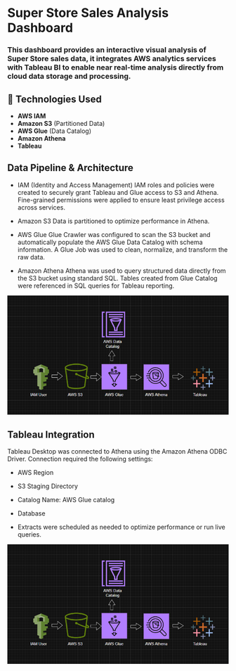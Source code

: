 #  Super Store Sales Analysis Dashboard
### This dashboard provides an interactive visual analysis of Super Store sales data, it integrates AWS analytics services with Tableau BI to enable near real-time analysis directly from cloud data storage and processing.

## 🔧 Technologies Used
- **AWS IAM**
- **Amazon S3** (Partitioned Data)
- **AWS Glue** (Data Catalog)
- **Amazon Athena**
- **Tableau**
##  Data Pipeline & Architecture
- IAM (Identity and Access Management) 
  IAM roles and policies were created to securely grant Tableau and Glue access to S3 and Athena. Fine-grained permissions were applied to ensure least privilege access across services.

- Amazon S3
  Data is partitioned to optimize performance in Athena.

- AWS Glue
 Glue Crawler was configured to scan the S3 bucket and automatically populate the AWS Glue Data Catalog with schema information.
 A Glue Job was used to clean, normalize, and transform the raw data.


- Amazon Athena
Athena was used to query structured data directly from the S3 bucket using standard SQL.
Tables created from Glue Catalog were referenced in SQL queries for Tableau reporting.
<p align="center">
  <img src="Architecture (2).png" alt="Dashboard Preview" width="700"/>
</p>


##  Tableau Integration
Tableau Desktop was connected to Athena using the Amazon Athena ODBC Driver.
Connection required the following settings:

- AWS Region

- S3 Staging Directory

- Catalog Name: AWS Glue catalog

- Database

- Extracts were scheduled as needed to optimize performance or run live queries.
<p align="center">
  <img src="Architecture (2).png" alt="Dashboard Preview" width="700"/>
</p>
